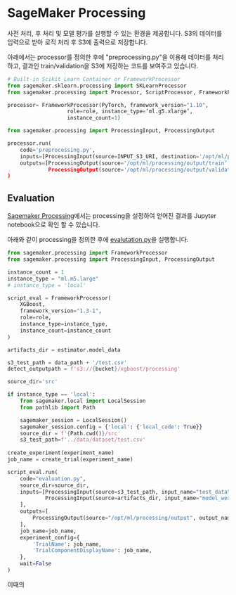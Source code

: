 # SageMaker Processing

사전 처리, 후 처리 및 모델 평가를 실행할 수 있는 환경을 제공합니다. S3의 데이터를 입력으로 받아 로직 처리 후 S3에 출력으로 저장합니다.

아래에서는 processor를 정의한 후에 "preprocessing.py"을 이용해 데이터를 처리하고, 결과인 train/validation을 S3에 저장하는 코드를 보여주고 있습니다. 

```python
# Built-in Scikit Learn Container or FrameworkProcessor
from sagemaker.sklearn.processing import SKLearnProcessor
from sagemaker.processing import Processor, ScriptProcessor, FrameworkProcessor

processor= FrameworkProcessor(PyTorch, framework_version="1.10", 
				   role=role, instance_type=‘ml.g5.xlarge’, 
				   instance_count=1)

from sagemaker.processing import ProcessingInput, ProcessingOutput

processor.run(
    code='preprocessing.py',
    inputs=[ProcessingInput(source=INPUT_S3_URI, destination='/opt/ml/processing/input')],
    outputs=[ProcessingOutput(source='/opt/ml/processing/output/train’, destination=OUTPUT_S3_URI_1),
             ProcessingOutput(source='/opt/ml/processing/output/validation’, destination=OUTPUT_S3_URI_2)]
)
```

## Evaluation

[Sagemaker Processing](https://github.com/kyopark2014/aws-sagemaker/blob/main/training-basic/training-processing.ipynb)에서는 processing을 설정하여 얻어진 결과를 Jupyter notebook으로 확인 할 수 있습니다. 

아래와 같이 processing을 정의한 후에 [evalutation.py](https://github.com/kyopark2014/aws-sagemaker/blob/main/training-basic/src/evaluation.py)을 실행합니다. 

```python
from sagemaker.processing import FrameworkProcessor
from sagemaker.processing import ProcessingInput, ProcessingOutput

instance_count = 1
instance_type = "ml.m5.large"
# instance_type = 'local'

script_eval = FrameworkProcessor(
    XGBoost,
    framework_version="1.3-1",
    role=role,
    instance_type=instance_type,
    instance_count=instance_count
)

artifacts_dir = estimator.model_data

s3_test_path = data_path + '/test.csv'
detect_outputpath = f's3://{bucket}/xgboost/processing'

source_dir='src'

if instance_type == 'local':
    from sagemaker.local import LocalSession
    from pathlib import Path

    sagemaker_session = LocalSession()
    sagemaker_session.config = {'local': {'local_code': True}}
    source_dir = f'{Path.cwd()}/src'
    s3_test_path=f'../data/dataset/test.csv'
    
create_experiment(experiment_name)
job_name = create_trial(experiment_name)

script_eval.run(
    code="evaluation.py",
    source_dir=source_dir,
    inputs=[ProcessingInput(source=s3_test_path, input_name="test_data", destination="/opt/ml/processing/test"),
            ProcessingInput(source=artifacts_dir, input_name="model_weight", destination="/opt/ml/processing/model")
    ],
    outputs=[
        ProcessingOutput(source="/opt/ml/processing/output", output_name='evaluation', destination=detect_outputpath + "/" + job_name),
    ],
    job_name=job_name,
    experiment_config={
        'TrialName': job_name,
        'TrialComponentDisplayName': job_name,
    },
    wait=False
)
```

이때의 
